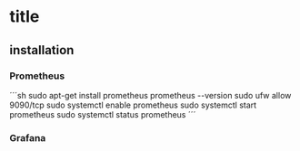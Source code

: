 # title

## installation
### Prometheus
´´´sh
sudo apt-get install prometheus
prometheus --version
sudo ufw allow 9090/tcp
sudo systemctl enable prometheus
sudo systemctl start prometheus
sudo systemctl status prometheus
´´´

### Grafana
